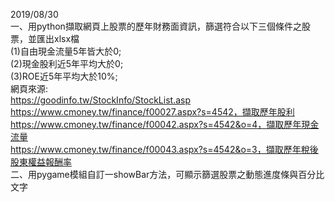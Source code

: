 2019/08/30<br/>
一、用python擷取網頁上股票的歷年財務面資訊，篩選符合以下三個條件之股票，並匯出xlsx檔<br/>
(1)自由現金流量5年皆大於0;<br/>
(2)現金股利近5年平均大於0;<br/>
(3)ROE近5年平均大於10%;<br/>
網頁來源:<br/>
https://goodinfo.tw/StockInfo/StockList.asp<br/>
https://www.cmoney.tw/finance/f00027.aspx?s=4542，擷取歷年股利<br/>
https://www.cmoney.tw/finance/f00042.aspx?s=4542&o=4，擷取歷年現金流量<br/>
https://www.cmoney.tw/finance/f00043.aspx?s=4542&o=3，擷取歷年稅後股東權益報酬率<br/>
二、用pygame模組自訂一showBar方法，可顯示篩選股票之動態進度條與百分比文字

